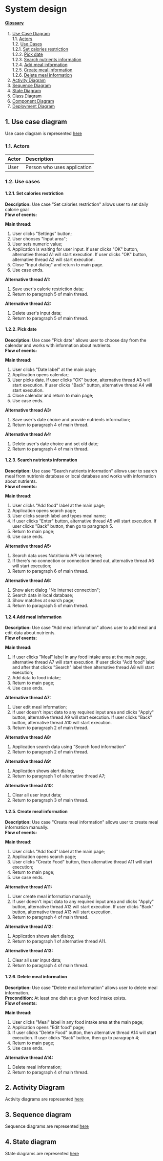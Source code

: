 # System design

#### [Glossary](Glossary.md)

1. [Use Case Diagram](#1)<br>
1.1. [Actors](#1.1)<br>
1.2. [Use Cases](#1.2)<br>
1.2.1. [Set calories restriction](#1.2.1)<br>
1.2.2. [Pick date](#1.2.2)<br>
1.2.3. [Search nutrients information](#1.2.3)<br>
1.2.4. [Add meal information](#1.2.4)<br>
1.2.5. [Create meal information](#1.2.5)<br>
1.2.6. [Delete meal information](#1.2.6)<br>
2. [Activity Diagram](#2)<br>
3. [Sequence Diagram](#3)<br>
4. [State Diagram](#4)<br>
5. [Class Diagram](#5)<br>
6. [Component Diagram](#6)<br>
7. [Deployment Diagram](#7)<br>

## 1\. Use case diagram <a name = "1"></a>
Use case diagram is represented [here](Use%20Case/Use%20Case.png)
### 1.1\. Actors <a name = "1.1"> </a>

| Actor | Description|
|:--|:--|
| User | Person who uses application

### 1.2\. Use cases <a name = "1.2"> </a>
#### 1.2.1\. Set calories restriction <a name = "1.2.1"> </a>
**Description:** Use case "Set calories restriction" allows user to set daily calorie goal<br>
**Flow of events:**

**Main thread:**
1. User clicks "Settings" button;
2. User chooses "Input area";
3. User sets numeric value;
4. Application is waiting for user input. If user clicks "OK" button, alternative thread A1 will start execution. If user clicks "OK" button, alternative thread A2 will start execution.
5. Close "Input dialog" and return to main page.
6. Use case ends.

**Alternative thread A1:**
1. Save user's calorie restriction data;
2. Return to paragraph 5 of main thread.

**Alternative thread A2:**
1. Delete user's input data;
2. Return to paragraph 5 of main thread. 
#### 1.2.2\. Pick date <a name = "1.2.2"> </a>
**Description:** Use case "Pick date" allows user to choose day from the calendar and works with information about nutrients.<br>
**Flow of events:**

**Main thread:**
1. User clicks "Date label" at the main page;
2. Application opens calendar;
3. User picks date. If user clicks "OK" button, alternative thread A3 will start execution. If user clicks "Back" button, alternative thread A4 will start execution.
4. Close calendar and return to main page;
5. Use case ends.

**Alternative thread A3:**
1. Save user's date choice and provide nutrients information;
2. Return to paragraph 4 of main thread.

**Alternative thread A4:**
1. Delete user's date choice and set old date;
2. Return to paragraph 4 of main thread. 

#### 1.2.3\. Search nutrients information <a name = "1.2.3"> </a>
**Description:** Use case "Search nutrients information" allows user to search meal from nutrionix database or local database and works with information about nutrients.<br>
**Flow of events:**

**Main thread:**
1. User clicks "Add food" label at the main page;
2. Application opens search page;
3. User clicks search label and types meal name;
4. If user clicks "Enter" button, alternative thread A5 will start execution. If user clicks "Back" button, then go to paragraph 5.
5. Return to main page;
6. Use case ends.

**Alternative thread A5:**
1. Search data uses Nutritionix API via Internet;
2.  If there's no connection or connection timed out, alternative thread A6 will start execution;
3. Return to paragraph 6 of main thread.

**Alternative thread A6:**
1. Show alert dialog "No Internet connection";
2. Search data in local database;
3. Show matches at search page;
4. Return to paragraph 5 of main thread.
#### 1.2.4\.Add meal information <a name = "1.2.4"> </a>
**Description:** Use case "Add meal information" allows user to add meal and edit data about nutrients.<br>
**Flow of events:**

**Main thread:**
1. If user clicks "Meal" label in any food intake area at the main page, alternative thread A7 will start execution. If user clicks "Add food" label and after that clicks "Search" label then alternative thread A8 will start execution;
2. Add data to food intake;
3. Return to main page;
4. Use case ends.

**Alternative thread A7:**
1. User edit meal information;
2. If user doesn't input data to any required input area and clicks "Apply" button, alternative thread A9 will start execution. If user clicks "Back" button, alternative thread A10 will start execution.
3. Return to paragraph 2 of main thread.

**Alternative thread A8:**
1. Application search data using "Search food information"
2. Return to paragraph 2 of main thread.

**Alternative thread A9:**
1. Application shows alert dialog;
2. Return to paragraph 1 of alternative thread A7;
 
**Alternative thread A10:**
1. Clear all user input data;
2. Return to paragraph 3 of main thread. 
#### 1.2.5\. Create meal information <a name = "1.2.5"> </a>
**Description:** Use case "Create meal information" allows user to create meal information manually.<br>
**Flow of events:**

**Main thread:**
1. User clicks "Add food" label at the main page;
2. Application opens search page;
3. User clicks "Create Food" button, then alternative thread A11 will start execution;
4. Return to main page;
5. Use case ends.

**Alternative thread A11:**
1. User create meal information manually;
2. If user doesn't input data to any required input area and clicks "Apply" button, alternative thread A12 will start execution. If user clicks "Back" button, alternative thread A13 will start execution.
3. Return to paragraph 4 of main thread.

**Alternative thread A12:**
1. Application shows alert dialog;
2. Return to paragraph 1 of alternative thread A11.

**Alternative thread A13:**
1. Clear all user input data;
2. Return to paragraph 4 of main thread. 
#### 1.2.6\. Delete meal information <a name = "1.2.6"> </a>
**Description:** Use case "Delete meal information" allows user to delete meal information.<br>
**Precondition:** At least one dish at a given food intake exists.<br>
**Flow of events:**

**Main thread:**
1. User clicks "Meal" label in any food intake area at the main page;
2. Application opens "Edit food" page;
3. If user clicks "Delete Food" button, then alternative thread A14 will start execution.  If user clicks "Back" button, then go to paragraph 4;
4. Return to main page;
5. Use case ends.

**Alternative thread A14:**
1. Delete meal information;
2. Return to paragraph 4 of main thread.

##  2\. Activity Diagram <a name = "2"></a>
Activity diagrams are represented [here](Activity%20diagram/Activity.md)

## 3\. Sequence diagram <a name = "3"></a>
Sequence diagrams are represented [here](Sequence%20diagram/Sequence.md)

## 4\. State diagram <a name = "4"></a>
State diagrams are represented [here](State%20diagram/State.md)